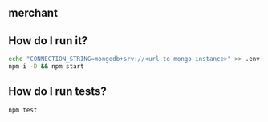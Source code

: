 ## merchant

## How do I run it?

```bash
echo "CONNECTION_STRING=mongodb+srv://<url to mongo instance>" >> .env
npm i -D && npm start
```

## How do I run tests?

```bash
npm test
```


